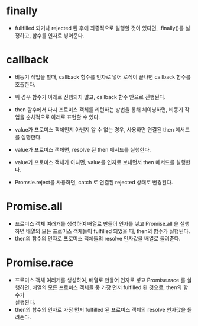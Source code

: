 # finally

- fullfilled 되거나 rejected 된 후에 최종적으로 실행할 것이 있다면, .finally()를 설정하고, 함수를 인자로 넣어준다.

# callback

- 비동기 작업을 할때, callback 함수를 인자로 넣어 로직이 끝나면 callback 함수를 호출한다.
- 위 경우 함수가 아래로 진행되지 않고, callback 함수 안으로 진행된다.

- then 함수에서 다시 프로미스 객체를 리턴하는 방법을 통해 체이닝하면, 비동기 작업을 순차적으로 아래로 표현할 수 있다.

- value가 프로미스 객체인지 아닌지 알 수 없는 경우, 사용하면 연결된 then 메서드를 실행한다.
- value가 프로미스 객체면, resolve 된 then 메서드를 실행한다.
- value가 프로미스 객체가 아니면, value를 인자로 보내면서 then 메서드를 실행한다.

- Promsie.reject를 사용하면, catch 로 연결된 rejected 상태로 변경된다.

# Promise.all

- 프로미스 객체 여러개를 생성하여 배열로 만들어 인자를 넣고 Promise.all 을 실행하면 배열의 모든 프로미스 객체들이 fulfilled 되었을 때, then의 함수가 실행된다.
- then의 함수의 인자로 프로미스 객체들의 resolve 인자값을 배열로 돌려준다.

# Promise.race

- 프로미스 객체 여러개를 생성하여, 배열로 만들어 인자로 넣고 Promise.race 를 실행하면, 배열의 모든 프로미스 객체들 중 가장 먼저 fulfilled 된 것으로, then의 함수가  
  실행된다.
- then의 함수의 인자로 가장 먼저 fulfilled 된 프로미스 객체의 resolve 인자값을 돌려준다.
